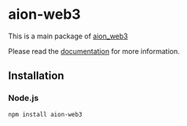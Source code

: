 # aion-web3

This is a main package of [aion_web3][repo]

Please read the [documentation](https://docs.aion.network/docs/web3) for more information.

## Installation

### Node.js

```bash
npm install aion-web3
```

[repo]: https://github.com/aionnetwork/aion_web3
